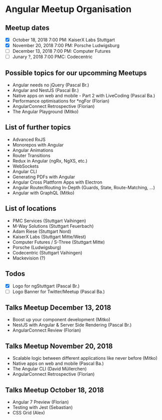 # Angular Meetup Organisation

## Meetup dates
- [X] October 18, 2018 7:00 PM: KaiserX Labs Stuttgart
- [X] November 20, 2018 7:00 PM: Porsche Ludwigsburg
- [ ] December 13, 2018 7:00 PM: Computer Futures
- [ ] Junary ?, 2018 7:00 PMC: Codecentric

## Possible topics for our upcomming Meetups
- Angular needs no jQuery (Pascal Br.)
- Angular and NestJS (Pascal Br.)
- Native apps on web and mobile - Part 2 with LiveCoding (Pascal Ba.)
- Performance optimisations for \*ngFor (Florian)
- AngularConnect Retrospective (Florian)
- The Angular Playground (Mitko) 

## List of further topics
- Advanced RxJS
- Monorepos with Angular
- Angular Animations
- Router Transitions
- Redux in Angular (ngRx, NgXS, etc.)
- WebSockets
- Angular CLI
- Generating PDFs with Angular
- Angular Cross Plattform Apps with Electron
- Angular Router/Routing In-Depth (Guards, State, Route-Matching, ...)
- Angular with GraphQL (Mitko)

## List of locations
- PMC Services (Stuttgart Vaihingen)
- M-Way Solutions (Stuttgart Feuerbach)
- Adam Riese (Stuttgart Nord)
- KaiserX Labs (Stuttgart Mitte/West)
- Computer Futures / S-Three (Stuttgart Mitte)
- Porsche (Ludwigsburg)
- Codecentric (Stuttgart Vaihingen)
- Mackevision (?)

## Todos
- [X] Logo for ngStuttgart (Pascal Br.)
- [ ] Logo Banner for Twitter/Meetup (Pascal Ba.)

## Talks Meetup December 13, 2018
- Boost up your component development (Mitko)
- NestJS with Angular & Server Side Rendering (Pascal Br.)
- AngularConnect Review (Florian)

## Talks Meetup November 20, 2018
- Scalable logic between different applications like never before (Mitko)
- Native apps on web and mobile (Pascal Ba.)
- The Angular CLI (David Müllerchen)
- AngularConnect Retrospective (Florian)

## Talks Meetup October 18, 2018
- Angular 7 Preview (Florian)
- Testing with Jest (Sebastian)
- CSS Grid (Alex)
